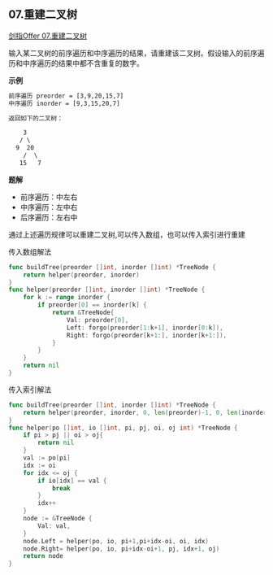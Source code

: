 ## 07.重建二叉树 <div id="07" />
[剑指Offer 07.重建二叉树](https://leetcode-cn.com/problems/zhong-jian-er-cha-shu-lcof/)

输入某二叉树的前序遍历和中序遍历的结果，请重建该二叉树。假设输入的前序遍历和中序遍历的结果中都不含重复的数字。

**示例**
```html
前序遍历 preorder = [3,9,20,15,7]
中序遍历 inorder = [9,3,15,20,7]

返回如下的二叉树：

    3
   / \
  9  20
    /  \
   15   7
```

**题解**

- 前序遍历：中左右
- 中序遍历：左中右
- 后序遍历：左右中

通过上述遍历规律可以重建二叉树,可以传入数组，也可以传入索引进行重建

传入数组解法
```go
func buildTree(preorder []int, inorder []int) *TreeNode {
    return helper(preorder, inorder)
}
func helper(preorder []int, inorder []int) *TreeNode {
    for k := range inorder {
        if preorder[0] == inorder[k] {
            return &TreeNode{
                Val: preorder[0],
                Left: forgo(preorder[1:k+1], inorder[0:k]),
                Right: forgo(preorder[k+1:], inorder[k+1:]),
            }
        }
    }
    return nil
}
```
传入索引解法
```go
func buildTree(preorder []int, inorder []int) *TreeNode {
    return helper(preorder, inorder, 0, len(preorder)-1, 0, len(inorder))
}
func helper(po []int, io []int, pi, pj, oi, oj int) *TreeNode {
    if pi > pj || oi > oj{
        return nil
    }
    val := po[pi]
    idx := oi
    for idx <= oj {
        if io[idx] == val {
            break
        }
        idx++
    }
    node := &TreeNode {
        Val: val,
    }
    node.Left = helper(po, io, pi+1,pi+idx-oi, oi, idx)
    node.Right= helper(po, io, pi+idx-oi+1, pj, idx+1, oj)
    return node
}
```